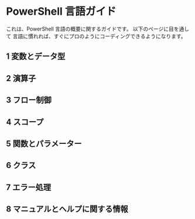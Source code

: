 #  PowerShell 言語ガイド

これは、PowerShell 言語の概要に関するガイドです。 以下のページに目を通して
言語に慣れれば、すぐにプロのようにコーディングできるようになります。

##  1 変数とデータ型
##  2 演算子
##  3 フロー制御
##  4 スコープ
##  5 関数とパラメーター
##  6 クラス
##  7 エラー処理
##  8 マニュアルとヘルプに関する情報


<!--HONumber=May16_HO2-->


